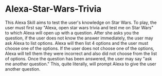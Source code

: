 # Alexa-Star-Wars-Trivia
This Alexa Skill aims to test the user's knowledge on Star Wars. To play, the user must first say "Alexa, open star wars trivia 
and test me on Star Wars" to which Alexa will open up with a question. After she asks you the question, if the user does not know the 
answer immediately, the user may ask Alexa to list options. Alexa will then list 4 options and the user must choose one of the options.
If the user does not choose one of the options, Alexa will tell them they were incorrect and also did not choose from the list of 
options. Once the question has been answered, the user may say "ask me another question." This, quite literally, will prompt Alexa to
give the user another question.
